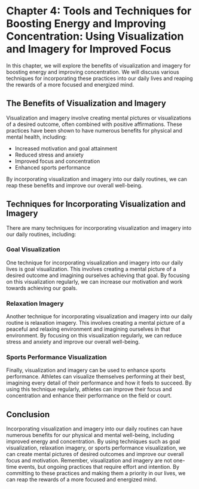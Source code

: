 Chapter 4: Tools and Techniques for Boosting Energy and Improving Concentration: Using Visualization and Imagery for Improved Focus
===================================================================================================================================

In this chapter, we will explore the benefits of visualization and imagery for boosting energy and improving concentration. We will discuss various techniques for incorporating these practices into our daily lives and reaping the rewards of a more focused and energized mind.

The Benefits of Visualization and Imagery
-----------------------------------------

Visualization and imagery involve creating mental pictures or visualizations of a desired outcome, often combined with positive affirmations. These practices have been shown to have numerous benefits for physical and mental health, including:

* Increased motivation and goal attainment
* Reduced stress and anxiety
* Improved focus and concentration
* Enhanced sports performance

By incorporating visualization and imagery into our daily routines, we can reap these benefits and improve our overall well-being.

Techniques for Incorporating Visualization and Imagery
------------------------------------------------------

There are many techniques for incorporating visualization and imagery into our daily routines, including:

### Goal Visualization

One technique for incorporating visualization and imagery into our daily lives is goal visualization. This involves creating a mental picture of a desired outcome and imagining ourselves achieving that goal. By focusing on this visualization regularly, we can increase our motivation and work towards achieving our goals.

### Relaxation Imagery

Another technique for incorporating visualization and imagery into our daily routine is relaxation imagery. This involves creating a mental picture of a peaceful and relaxing environment and imagining ourselves in that environment. By focusing on this visualization regularly, we can reduce stress and anxiety and improve our overall well-being.

### Sports Performance Visualization

Finally, visualization and imagery can be used to enhance sports performance. Athletes can visualize themselves performing at their best, imagining every detail of their performance and how it feels to succeed. By using this technique regularly, athletes can improve their focus and concentration and enhance their performance on the field or court.

Conclusion
----------

Incorporating visualization and imagery into our daily routines can have numerous benefits for our physical and mental well-being, including improved energy and concentration. By using techniques such as goal visualization, relaxation imagery, or sports performance visualization, we can create mental pictures of desired outcomes and improve our overall focus and motivation. Remember, visualization and imagery are not one-time events, but ongoing practices that require effort and intention. By committing to these practices and making them a priority in our lives, we can reap the rewards of a more focused and energized mind.

